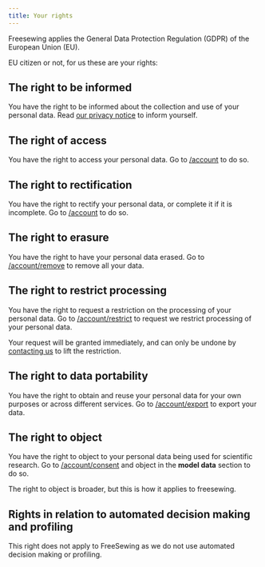 ```yaml
---
title: Your rights
---
```


Freesewing applies the General Data Protection Regulation (GDPR) of the European Union (EU).

EU citizen or not, for us these are your rights:

## The right to be informed

You have the right to be informed about the collection and use of your personal data. Read [our privacy notice](/docs/about/privacy) to inform yourself.

## The right of access

You have the right to access your personal data. Go to [/account](/account) to do so.

## The right to rectification

You have the right to rectify your personal data, or complete it if it is incomplete. Go to [/account](/account) to do so.

## The right to erasure

You have the right to have your personal data erased. Go to [/account/remove](/account/remove) to remove all your data.

## The right to restrict processing

You have the right to request a restriction on the processing of your personal data. Go to [/account/restrict](/account/restrict) to request we restrict processing of your personal data.  

<Warning>

Your request will be granted immediately, and can only be undone by [contacting us](/contact) to lift the restriction.

</Warning>

## The right to data portability

You have the right to obtain and reuse your personal data for your own purposes or across different services. Go to [/account/export](/account/export) to export your data.

## The right to object

You have the right to object to your personal data being used for scientific research. Go to [/account/consent](/account/consent) and object in the **model data** section to do so.

<Note>

The right to object is broader, but this is how it applies to freesewing.

</Note>

## Rights in relation to automated decision making and profiling

This right does not apply to FreeSewing as we do not use automated decision making or profiling.
